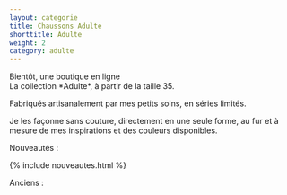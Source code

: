 ```yaml
---
layout: categorie
title: Chaussons Adulte
shorttitle: Adulte
weight: 2
category: adulte
---
```


<div class="centered">Bientôt, une boutique en ligne</div>
La collection *Adulte*, à partir de la taille 35. 

Fabriqués artisanalement par mes petits soins, en séries limités.

Je les façonne sans couture, directement en une seule forme, au fur et à mesure de mes inspirations et des couleurs disponibles.

Nouveautés :

{% include nouveautes.html %}

Anciens :

